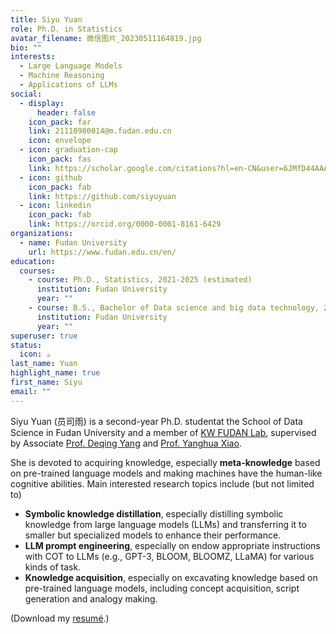 ```yaml
---
title: Siyu Yuan
role: Ph.D. in Statistics
avatar_filename: 微信图片_20230511164819.jpg
bio: ""
interests:
  - Large Language Models
  - Machine Reasoning
  - Applications of LLMs
social:
  - display:
      header: false
    icon_pack: far
    link: 21110980014@m.fudan.edu.cn
    icon: envelope
  - icon: graduation-cap
    icon_pack: fas
    link: https://scholar.google.com/citations?hl=en-CN&user=6JMfD44AAAAJ
  - icon: github
    icon_pack: fab
    link: https://github.com/siyuyuan
  - icon: linkedin
    icon_pack: fab
    link: https://orcid.org/0000-0001-8161-6429
organizations:
  - name: Fudan University
    url: https://www.fudan.edu.cn/en/
education:
  courses:
    - course: Ph.D., Statistics, 2021-2025 (estimated)
      institution: Fudan University
      year: ""
    - course: B.S., Bachelor of Data science and big data technology, 2017-2021
      institution: Fudan University
      year: ""
superuser: true
status:
  icon: ☕
last_name: Yuan
highlight_name: true
first_name: Siyu
email: ""
---
```

Siyu Yuan (员司雨) is a second-year Ph.D. studentat the School of Data Science in Fudan University and a member of [KW FUDAN Lab](http://kw.fudan.edu.cn/), supervised by Associate [Prof. Deqing Yang](http://kw.fudan.edu.cn/people/yangdeqing/) and [Prof. Yanghua Xiao](http://kw.fudan.edu.cn/people/xiaoyanghua/).

She is devoted to acquiring knowledge, especially **meta-knowledge** based on pre-trained language models and making machines have the human-like cognitive abilities. Main interested research topics include (but not limited to)

* **Symbolic knowledge distillation**, especially distilling symbolic knowledge from large language models (LLMs) and transferring it to smaller but specialized models to enhance their performance.
* **LLM prompt engineering**, especially on endow appropriate instructions with COT to LLMs (e.g., GPT-3, BLOOM, BLOOMZ, LLaMA) for various kinds of task.
* **Knowledge acquisition**, especially on excavating knowledge based on pre-trained language models, including concept acquisition, script generation and analogy making.

(Download my [resumé](http://siyuyuan.github.io/files/CV_English_.pdf).)
